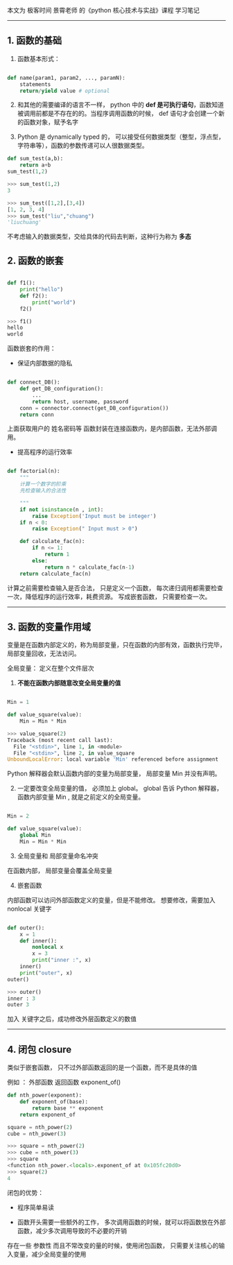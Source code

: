 本文为 极客时间 景霄老师 的《python 核心技术与实战》课程 学习笔记

----


## 1. 函数的基础

1. 函数基本形式：

```python

def name(param1, param2, ..., paramN):
    statements
    return/yield value # optional

```

2. 和其他的需要编译的语言不一样， python 中的 **def 是可执行语句**，函数知道被调用前都是不存在的的。当程序调用函数的时候， def 语句才会创建一个新的函数对象，赋予名字


3. Python 是 dynamically typed 的， 可以接受任何数据类型（整型，浮点型，字符串等），函数的参数传递可以人很数据类型。

```python
def sum_test(a,b):
	return a+b
sum_test(1,2)

>>> sum_test(1,2)
3

>>> sum_test([1,2],[3,4])
[1, 2, 3, 4]
>>> sum_test("liu","chuang")
'liuchuang'

```

不考虑输入的数据类型，交给具体的代码去判断，这种行为称为 **多态**



## 2. 函数的嵌套

```python

def f1():
	print("hello")
	def f2():
		print("world")
	f2()

>>> f1()
hello
world

```
函数嵌套的作用：

* 保证内部数据的隐私

```python

def connect_DB():
    def get_DB_configuration():
        ...
        return host, username, password
    conn = connector.connect(get_DB_configuration())
    return conn
```

上面获取用户的 姓名密码等 函数封装在连接函数内，是内部函数，无法外部调用。


* 提高程序的运行效率


```python

def factorial(n):
	"""
	计算一个数字的阶乘
	先检查输入的合法性

	"""
	if not isinstance(n , int):
		raise Exception('Input must be integer')
	if n < 0:
		raise Exception(" Input must > 0")

	def calculate_fac(n):
		if n <= 1:
			return 1
		else:
			return n * calculate_fac(n-1)
	return calculate_fac(n)

```

计算之前需要检查输入是否合法， 只是定义一个函数， 每次递归调用都需要检查一次，降低程序的运行效率，耗费资源。
写成嵌套函数， 只需要检查一次。



---

## 3. 函数的变量作用域

变量是在函数内部定义的，称为局部变量，只在函数的内部有效，函数执行完毕，局部变量回收，无法访问。

全局变量： 定义在整个文件层次

1. **不能在函数内部随意改变全局变量的值**


```python

Min = 1

def value_square(value):
	Min = Min * Min

>>> value_square(2)
Traceback (most recent call last):
  File "<stdin>", line 1, in <module>
  File "<stdin>", line 2, in value_square
UnboundLocalError: local variable 'Min' referenced before assignment

```

Python 解释器会默认函数内部的变量为局部变量， 局部变量 Min 并没有声明。

2. 一定要改变全局变量的值， 必须加上 global。
global 告诉 Python 解释器，函数内部变量 Min , 就是之前定义的全局变量。



```python

Min = 2

def value_square(value):
	global Min
	Min = Min * Min
```

3. 全局变量和 局部变量命名冲突

在函数内部， 局部变量会覆盖全局变量



4. 嵌套函数

内部函数可以访问外部函数定义的变量，但是不能修改。 想要修改，需要加入 nonlocal 关键字

```python

def outer():
	x = 1
	def inner():
		nonlocal x
		x = 3
		print("inner :", x)
	inner()
	print("outer", x)
outer()

>>> outer()
inner : 3
outer 3

```
加入 关键字之后，成功修改外层函数定义的数值



---

## 4. 闭包 closure

类似于嵌套函数， 只不过外部函数返回的是一个函数，而不是具体的值

例如 ： 外部函数 返回函数 exponent_of()

```python
def nth_power(exponent):
	def exponent_of(base):
		return base ** exponent
	return exponent_of

square = nth_power(2)
cube = nth_power(3)

>>> square = nth_power(2)
>>> cube = nth_power(3)
>>> square
<function nth_power.<locals>.exponent_of at 0x105fc20d0>
>>> square(2)
4

```

闭包的优势：

* 程序简单易读


* 函数开头需要一些额外的工作， 多次调用函数的时候，就可以将函数放在外部函数，减少多次调用导致的不必要的开销


存在一些 参数性 而且不常改变的量的时候，使用闭包函数， 只需要关注核心的输入变量，减少全局变量的使用





























